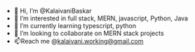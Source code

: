 - 👋 Hi, I’m @KalaivaniBaskar
- 👀 I’m interested in full stack, MERN, javascript, Python, Java
- 🌱 I’m currently learning typescript, python
- 💞️ I’m looking to collaborate on MERN stack projects
- 📫Reach me @kalaivani.working@gmail.com

<!---
KalaivaniBaskar/KalaivaniBaskar is a ✨ special ✨ repository because its `README.md` (this file) appears on your GitHub profile.
You can click the Preview link to take a look at your changes.
--->
